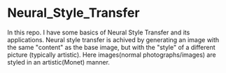 # Neural_Style_Transfer
In this repo. I have some basics of Neural Style Transfer and its applications. Neural style transfer is achived by generating an image with the same "content" as the base image, but with the "style" of a different picture (typically artistic). Here images(normal photographs/images) are styled in an artistic(Monet) manner. 
